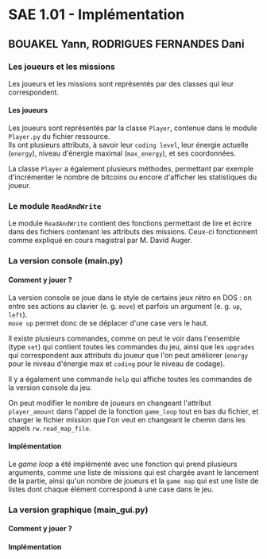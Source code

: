 # SAE 1.01 - Implémentation

## BOUAKEL Yann, RODRIGUES FERNANDES Dani

### Les joueurs et les missions

Les joueurs et les missions sont représentés par des classes qui leur correspondent.

#### Les joueurs

Les joueurs sont représentés par la classe `Player`, contenue dans le module `Player.py` du fichier ressource.  
Ils ont plusieurs attributs, à savoir leur `coding level`, leur énergie actuelle (`energy`), niveau d'énergie maximal (`max_energy`), et ses coordonnées.

La classe `Player` a également plusieurs méthodes, permettant par exemple d'incrémenter le nombre de bitcoins ou encore d'afficher les statistiques du joueur.

### Le module `ReadAndWrite`

Le module `ReadAndWrite` contient des fonctions permettant de lire et écrire dans des fichiers contenant les attributs des missions. Ceux-ci fonctionnent comme expliqué en cours magistral par M. David Auger.

### La version console (main.py)

#### Comment y jouer ?

La version console se joue dans le style de certains jeux rétro en DOS :
on entre ses actions au clavier (e. g. `move`) et parfois un argument (e. g. `up`, `left`).  
`move up` permet donc de se déplacer d'une case vers le haut.

Il existe plusieurs commandes, comme on peut le voir dans l'ensemble (type `set`) qui contient toutes les commandes du jeu, ainsi que les `upgrades` qui correspondent aux attributs du joueur que l'on peut améliorer (`energy` pour le niveau d'énergie max et `coding` pour le niveau de codage).

Il y a également une commande `help` qui affiche toutes les commandes de la version console du jeu.

On peut modifier le nombre de joueurs en changeant l'attribut `player_amount` dans l'appel de la fonction `game_loop` tout en bas du fichier, et charger le fichier mission que l'on veut en changeant le chemin dans les appels `rw.read_map_file`.

#### Implémentation

Le *game loop* a été implémenté avec une fonction qui prend plusieurs arguments, comme une liste de missions qui est chargée avant le lancement de la partie, ainsi qu'un nombre de joueurs et la `game map` qui est une liste de listes dont chaque élément correspond à une case dans le jeu.

### La version graphique (main_gui.py)

#### Comment y jouer ?

#### Implémentation

